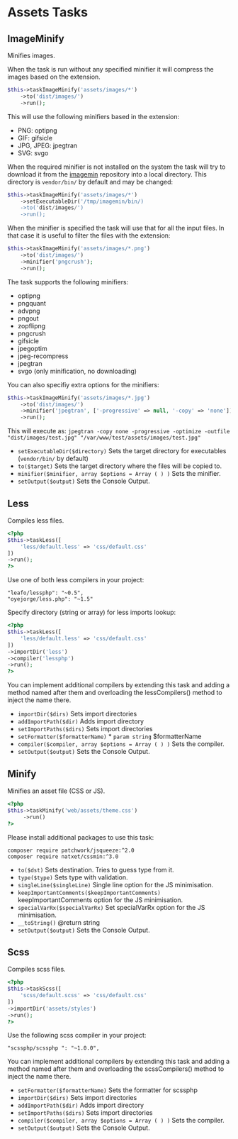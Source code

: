 # Assets Tasks

## ImageMinify


Minifies images.

When the task is run without any specified minifier it will compress the
images based on the extension.

```php
$this->taskImageMinify('assets/images/*')
    ->to('dist/images/')
    ->run();
```

This will use the following minifiers based in the extension:

- PNG: optipng
- GIF: gifsicle
- JPG, JPEG: jpegtran
- SVG: svgo

When the required minifier is not installed on the system the task will try
to download it from the [imagemin](https://github.com/imagemin) repository
into a local directory.
This directory is `vendor/bin/` by default and may be changed:

```php
$this->taskImageMinify('assets/images/*')
    ->setExecutableDir('/tmp/imagemin/bin/)
    ->to('dist/images/')
    ->run();
```

When the minifier is specified the task will use that for all the input
files. In that case it is useful to filter the files with the extension:

```php
$this->taskImageMinify('assets/images/*.png')
    ->to('dist/images/')
    ->minifier('pngcrush');
    ->run();
```

The task supports the following minifiers:

- optipng
- pngquant
- advpng
- pngout
- zopflipng
- pngcrush
- gifsicle
- jpegoptim
- jpeg-recompress
- jpegtran
- svgo (only minification, no downloading)

You can also specifiy extra options for the minifiers:

```php
$this->taskImageMinify('assets/images/*.jpg')
    ->to('dist/images/')
    ->minifier('jpegtran', ['-progressive' => null, '-copy' => 'none'])
    ->run();
```

This will execute as:
`jpegtran -copy none -progressive -optimize -outfile "dist/images/test.jpg" "/var/www/test/assets/images/test.jpg"`

* `setExecutableDir($directory)`  Sets the target directory for executables (`vendor/bin/` by default)
* `to($target)`  Sets the target directory where the files will be copied to.
* `minifier($minifier, array $options = Array ( ) )`  Sets the minifier.
* `setOutput($output)`  Sets the Console Output.

## Less


Compiles less files.

```php
<?php
$this->taskLess([
    'less/default.less' => 'css/default.css'
])
->run();
?>
```

Use one of both less compilers in your project:

```
"leafo/lessphp": "~0.5",
"oyejorge/less.php": "~1.5"
```

Specify directory (string or array) for less imports lookup:

```php
<?php
$this->taskLess([
    'less/default.less' => 'css/default.css'
])
->importDir('less')
->compiler('lessphp')
->run();
?>
```

You can implement additional compilers by extending this task and adding a
method named after them and overloading the lessCompilers() method to
inject the name there.

* `importDir($dirs)`  Sets import directories
* `addImportPath($dir)`  Adds import directory
* `setImportPaths($dirs)`  Sets import directories
* `setFormatter($formatterName)`   * `param string` $formatterName
* `compiler($compiler, array $options = Array ( ) )`  Sets the compiler.
* `setOutput($output)`  Sets the Console Output.

## Minify


Minifies an asset file (CSS or JS).

``` php
<?php
$this->taskMinify('web/assets/theme.css')
     ->run()
?>
```
Please install additional packages to use this task:

```
composer require patchwork/jsqueeze:^2.0
composer require natxet/cssmin:^3.0
```

* `to($dst)`  Sets destination. Tries to guess type from it.
* `type($type)`  Sets type with validation.
* `singleLine($singleLine)`  Single line option for the JS minimisation.
* `keepImportantComments($keepImportantComments)`  keepImportantComments option for the JS minimisation.
* `specialVarRx($specialVarRx)`  Set specialVarRx option for the JS minimisation.
* `__toString()`  @return string
* `setOutput($output)`  Sets the Console Output.

## Scss


Compiles scss files.

```php
<?php
$this->taskScss([
    'scss/default.scss' => 'css/default.css'
])
->importDir('assets/styles')
->run();
?>
```

Use the following scss compiler in your project:

```
"scssphp/scssphp ": "~1.0.0",
```

You can implement additional compilers by extending this task and adding a
method named after them and overloading the scssCompilers() method to
inject the name there.

* `setFormatter($formatterName)`  Sets the formatter for scssphp
* `importDir($dirs)`  Sets import directories
* `addImportPath($dir)`  Adds import directory
* `setImportPaths($dirs)`  Sets import directories
* `compiler($compiler, array $options = Array ( ) )`  Sets the compiler.
* `setOutput($output)`  Sets the Console Output.


